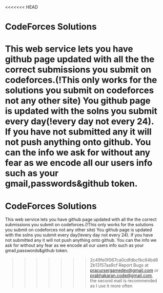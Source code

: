 <<<<<<< HEAD
# CodeForces Solutions
This web service lets you have github page updated with all the the correct submissions
 you submit on codeforces.(!This only works for the solutions you submit on codeforces not any other site)
 You github page is updated with the solns you submit every day(!every day not every 24).
 If you have not submitted any it will not push anything onto github.
You can the info we ask for without any fear as we encode all our users info such as your gmail,passwords&github token.
=======
# CodeForces Solutions
This web service lets you have github page updated with all the the correct submissions
 you submit on codeforces.(!This only works for the solutions you submit on codeforces not any other site)
 You github page is updated with the solns you submit every day(!every day not every 24).
 If you have not submitted any it will not push anything onto github.
You can the info we ask for without any fear as we encode all our users info such as your gmail,passwords&github token.
>>>>>>> 2c49fe0f067ca0cdfdbcfbc64bd62b13157aa9cf
Report Bugs at pracursergamedev@gmail.com or prabhakaran.code@gmail.com, the second mail is recommended as I use it more often